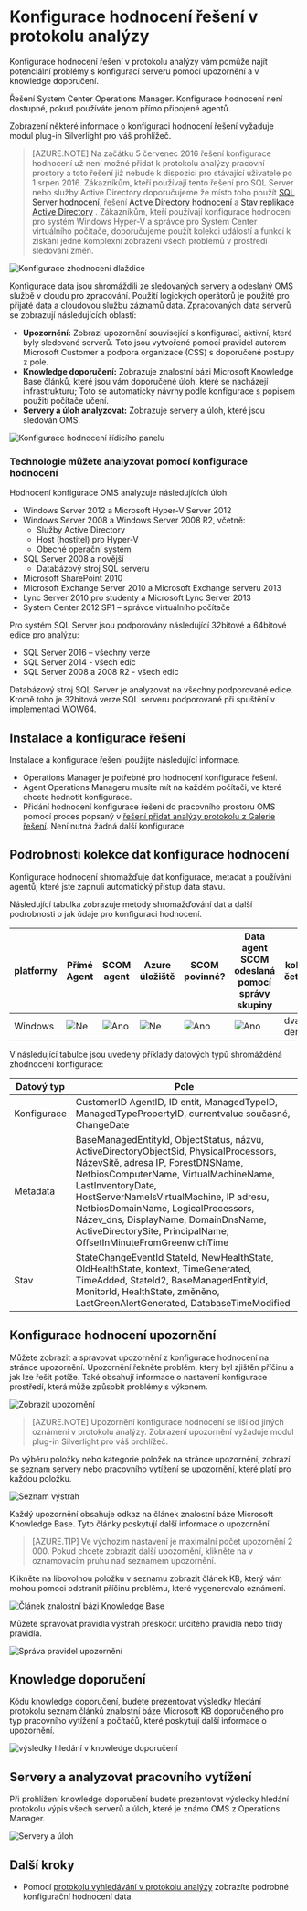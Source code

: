 <properties
    pageTitle="Konfigurace hodnocení řešení v protokolu analýzy | Microsoft Azure"
    description="Konfigurace zhodnocení řešení v protokolu analýzy obsahuje podrobné informace o aktuálním stavu infrastrukturu serveru System Center Operations Manager při použití agentů Operations Manager nebo skupině správy pro Operations Manager."
    services="log-analytics"
    documentationCenter=""
    authors="bandersmsft"
    manager="jwhit"
    editor=""/>

<tags
    ms.service="log-analytics"
    ms.workload="na"
    ms.tgt_pltfrm="na"
    ms.devlang="na"
    ms.topic="article"
    ms.date="10/10/2016"
    ms.author="banders"/>

# <a name="configuration-assessment-solution-in-log-analytics"></a>Konfigurace hodnocení řešení v protokolu analýzy

Konfigurace hodnocení řešení v protokolu analýzy vám pomůže najít potenciální problémy s konfigurací serveru pomocí upozornění a v knowledge doporučení.

Řešení System Center Operations Manager. Konfigurace hodnocení není dostupné, pokud používáte jenom přímo připojené agentů.

Zobrazení některé informace o konfiguraci hodnocení řešení vyžaduje modul plug-in Silverlight pro váš prohlížeč.

>[AZURE.NOTE] Na začátku 5 červenec 2016 řešení konfigurace hodnocení už není možné přidat k protokolu analýzy pracovní prostory a toto řešení již nebude k dispozici pro stávající uživatele po 1 srpen 2016. Zákazníkům, kteří používají tento řešení pro SQL Server nebo služby Active Directory doporučujeme že místo toho použít [SQL Server hodnocení](log-analytics-sql-assessment.md), řešení [Active Directory hodnocení](log-analytics-ad-assessment.md) a [Stav replikace Active Directory](log-analytics-ad-replication-status.md) . Zákazníkům, kteří používají konfigurace hodnocení pro systém Windows Hyper-V a správce pro System Center virtuálního počítače, doporučujeme použít kolekci událostí a funkcí k získání jedné komplexní zobrazení všech problémů v prostředí sledování změn.

![Konfigurace zhodnocení dlaždice](./media/log-analytics-configuration-assessment/oms-config-assess-tile.png)

Konfigurace data jsou shromáždili ze sledovaných servery a odeslaný OMS službě v cloudu pro zpracování. Použití logických operátorů je použité pro přijaté data a cloudovou službu záznamů data. Zpracovaných data serverů se zobrazují následujících oblastí:

- **Upozornění:** Zobrazí upozornění související s konfigurací, aktivní, které byly sledované serverů. Toto jsou vytvořené pomocí pravidel autorem Microsoft Customer a podpora organizace (CSS) s doporučené postupy z pole.
- **Knowledge doporučení:** Zobrazuje znalostní bázi Microsoft Knowledge Base článků, které jsou vám doporučené úloh, které se nacházejí infrastrukturu; Toto se automaticky návrhy podle konfigurace s popisem použití počítače učení.
- **Servery a úloh analyzovat:** Zobrazuje servery a úloh, které jsou sledován OMS.

![Konfigurace hodnocení řídicího panelu](./media/log-analytics-configuration-assessment/oms-config-assess-dash01.png)

### <a name="technologies-you-can-analyze-with-configuration-assessment"></a>Technologie můžete analyzovat pomocí konfigurace hodnocení

Hodnocení konfigurace OMS analyzuje následujících úloh:

- Windows Server 2012 a Microsoft Hyper-V Server 2012
- Windows Server 2008 a Windows Server 2008 R2, včetně:
    - Služby Active Directory
    - Host (hostitel) pro Hyper-V
    - Obecné operační systém
- SQL Server 2008 a novější
    - Databázový stroj SQL serveru
- Microsoft SharePoint 2010
- Microsoft Exchange Server 2010 a Microsoft Exchange serveru 2013
- Lync Server 2010 pro studenty a Microsoft Lync Server 2013
- System Center 2012 SP1 – správce virtuálního počítače

Pro systém SQL Server jsou podporovány následující 32bitové a 64bitové edice pro analýzu:

- SQL Server 2016 – všechny verze
- SQL Server 2014 - všech edic
- SQL Server 2008 a 2008 R2 - všech edic

Databázový stroj SQL Server je analyzovat na všechny podporované edice. Kromě toho je 32bitová verze SQL serveru podporované při spuštění v implementaci WOW64.

## <a name="installing-and-configuring-the-solution"></a>Instalace a konfigurace řešení
Instalace a konfigurace řešení použijte následující informace.

- Operations Manager je potřebné pro hodnocení konfigurace řešení.
- Agent Operations Manageru musíte mít na každém počítači, ve které chcete hodnotit konfigurace.
- Přidání hodnocení konfigurace řešení do pracovního prostoru OMS pomocí proces popsaný v [řešení přidat analýzy protokolu z Galerie řešení](log-analytics-add-solutions.md).  Není nutná žádná další konfigurace.

## <a name="configuration-assessment-data-collection-details"></a>Podrobnosti kolekce dat konfigurace hodnocení

Konfigurace hodnocení shromažďuje dat konfigurace, metadat a používání agentů, které jste zapnuli automatický přístup data stavu.

Následující tabulka zobrazuje metody shromažďování dat a další podrobnosti o jak údaje pro konfiguraci hodnocení.

| platformy | Přímé Agent | SCOM agent | Azure úložiště | SCOM povinné? | Data agent SCOM odeslaná pomocí správy skupiny | kolekce četnosti |
|---|---|---|---|---|---|---|
|Windows|![Ne](./media/log-analytics-configuration-assessment/oms-bullet-red.png)|![Ano](./media/log-analytics-configuration-assessment/oms-bullet-green.png)|![Ne](./media/log-analytics-configuration-assessment/oms-bullet-red.png)|            ![Ano](./media/log-analytics-configuration-assessment/oms-bullet-green.png)|![Ano](./media/log-analytics-configuration-assessment/oms-bullet-green.png)| dvakrát denně|

V následující tabulce jsou uvedeny příklady datových typů shromážděná zhodnocení konfigurace:

|**Datový typ**|**Pole**|
|---|---|
|Konfigurace|CustomerID AgentID, ID entit, ManagedTypeID, ManagedTypePropertyID, currentvalue současné, ChangeDate|
|Metadata|BaseManagedEntityId, ObjectStatus, názvu, ActiveDirectoryObjectSid, PhysicalProcessors, NázevSítě, adresa IP, ForestDNSName, NetbiosComputerName, VirtualMachineName, LastInventoryDate, HostServerNameIsVirtualMachine, IP adresu, NetbiosDomainName, LogicalProcessors, Název_dns, DisplayName, DomainDnsName, ActiveDirectorySite, PrincipalName, OffsetInMinuteFromGreenwichTime|
|Stav|StateChangeEventId StateId, NewHealthState, OldHealthState, kontext, TimeGenerated, TimeAdded, StateId2, BaseManagedEntityId, MonitorId, HealthState, změněno, LastGreenAlertGenerated, DatabaseTimeModified|

## <a name="configuration-assessment-alerts"></a>Konfigurace hodnocení upozornění
Můžete zobrazit a spravovat upozornění z konfigurace hodnocení na stránce upozornění. Upozornění řekněte problém, který byl zjištěn příčinu a jak lze řešit potíže. Také obsahují informace o nastavení konfigurace prostředí, která může způsobit problémy s výkonem.

![Zobrazit upozornění](./media/log-analytics-configuration-assessment/oms-config-assess-alerts01.png)

>[AZURE.NOTE] Upozornění konfigurace hodnocení se liší od jiných oznámení v protokolu analýzy. Zobrazení upozornění vyžaduje modul plug-in Silverlight pro váš prohlížeč.

Po výběru položky nebo kategorie položek na stránce upozornění, zobrazí se seznam servery nebo pracovního vytížení se upozornění, které platí pro každou položku.

![Seznam výstrah](./media/log-analytics-configuration-assessment/oms-config-assess-alerts-view-config.png)

Každý upozornění obsahuje odkaz na článek znalostní báze Microsoft Knowledge Base. Tyto články poskytují další informace o upozornění.

>[AZURE.TIP] Ve výchozím nastavení je maximální počet upozornění 2 000. Pokud chcete zobrazit další upozornění, klikněte na v oznamovacím pruhu nad seznamem upozornění.

Klikněte na libovolnou položku v seznamu zobrazit článek KB, který vám mohou pomoci odstranit příčinu problému, které vygenerovalo oznámení.

![Článek znalostní bázi Knowledge Base](./media/log-analytics-configuration-assessment/oms-config-assess-alerts-details-kb.png)

Můžete spravovat pravidla výstrah přeskočit určitého pravidla nebo třídy pravidla.

![Správa pravidel upozornění](./media/log-analytics-configuration-assessment/oms-config-assess-alert-rules.png)

## <a name="knowledge-recommendations"></a>Knowledge doporučení
Kódu knowledge doporučení, budete prezentovat výsledky hledání protokolu seznam článků znalostní báze Microsoft KB doporučeného pro typ pracovního vytížení a počítačů, které poskytují další informace o upozornění.

![výsledky hledání v knowledge doporučení](./media/log-analytics-configuration-assessment/oms-config-assess-knowledge-recommendations.png)

## <a name="servers-and-workloads-analyzed"></a>Servery a analyzovat pracovního vytížení
Při prohlížení knowledge doporučení budete prezentovat výsledky hledání protokolu výpis všech serverů a úloh, které je známo OMS z Operations Manager.

![Servery a úloh](./media/log-analytics-configuration-assessment/oms-config-assess-servers-workloads.png)

## <a name="next-steps"></a>Další kroky

- Pomocí [protokolu vyhledávání v protokolu analýzy](log-analytics-log-searches.md) zobrazíte podrobné konfigurační hodnocení data.
